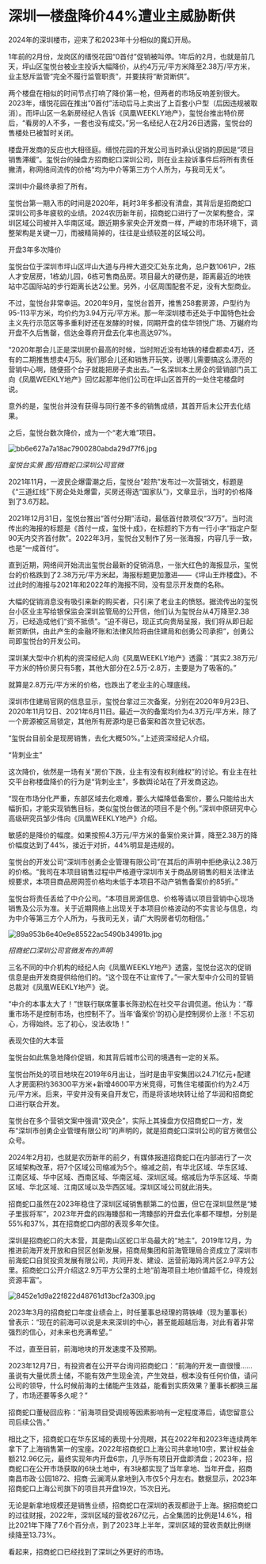 # 深圳一楼盘降价44%遭业主威胁断供

2024年的深圳楼市，迎来了和2023年十分相似的魔幻开局。

1年前的2月份，龙岗区的缙悦花园“0首付”促销被叫停。1年后的2月，也就是前几天，坪山区玺悦台被业主投诉大幅降价，从约4万元/平方米降至2.38万/平方米，业主怒斥监管“完全不履行监管职责”，并要挟将“断贷断供”。

两个楼盘在相似的时间节点打响了降价第一枪，但两者的市场反响差别很大。2023年，缙悦花园在推出“0首付”活动后马上卖出了上百套小户型（后因违规被取消）。而坪山区一名新房经纪人告诉《凤凰WEEKLY地产》，玺悦台推出特价房后，“看房的人不多，一套也没有成交。”另一名经纪人在2月26日透露，玺悦台的售楼处已被暂时关闭。

楼盘开发商的反应也大相径庭。缙悦花园的开发公司当时承认促销的原因是“项目销售滞缓”。玺悦台的操盘方招商蛇口深圳公司，则在业主投诉事件后将所有责任撇清，称网络间流传的价格“均为中介等第三方个人所为，与我司无关”。

深圳中介最终承担了所有。

玺悦台第一期入市的时间是2020年，耗时3年多都没有清盘，其背后是招商蛇口深圳公司多年疲软的业绩。2024农历新年前，招商蛇口进行了一次架构整合，深圳区域公司被并入华南区域。跟近期多家央企开发商一样，严峻的市场环境下，调整架构是关键一刀，而被精简掉的，往往是业绩较差的区域公司。

开盘3年多次降价

玺悦台位于深圳市坪山区坪山大道与丹梓大道交汇处东北角，总户数1061户，2栋人才安居房，1栋幼儿园，6栋可售商品房。项目最大的硬伤是，距离最近的地铁站中芯国际站的步行距离长达2公里。另外，小区周围配套不足，没有大型商业。

不过，玺悦台非常幸运。2020年9月，玺悦台首开，推售258套房源，户型约为95-113平方米，均价约为3.94万元/平方米。那一年深圳楼市还处于中国特色社会主义先行示范区等多重利好还在发酵的时候，同期开盘的佳华领悦广场、万樾府均开盘不久后售罄，信达金尊府开盘去化率也高达97%。

“2020年那会儿正是深圳房价最高的时候，当时附近没有地铁的楼盘都卖4万，还有的二期推售想卖4万5。我们那会儿还和销售开玩笑，说哪儿需要搞这么漂亮的营销中心啊，随便搭个台子就能把房子卖出去。”一名深圳本土房企的营销部门员工向《凤凰WEEKLY地产》回忆起那年他们公司在坪山区首开的一处住宅楼盘时说。

意外的是，玺悦台并没有获得与同行差不多的销售成绩，其首开后未公开去化结果。

之后，玺悦台数次降价，成为一个“老大难”项目。

![bb6e627a7a18ac7900280abda29d77f6.jpg](https://raw.githubusercontent.com/qqhsx/qqnews_image/main/2024/02/29/深圳一楼盘降价44%遭业主威胁断供/bb6e627a7a18ac7900280abda29d77f6.jpg)

_玺悦台实景 图/招商蛇口深圳公司官微_

2021年11月，一波民企爆雷潮之后，玺悦台“趁热”发布过一次营销文，标题是《“三道红线”下房企处处爆雷，买房还得选“国家队”》，文章显示，当时的价格降到了3.6万起。

2021年12月31日，玺悦台推出“首付分期”活动，最低首付款项仅“37万”。当时流传出的海报的标题是《首付一成，玺悦十成》，在标题的下方有一行小字“指定户型90天内交齐首付款”。2022年3月，玺悦台又制作了另一张海报，内容几乎一致，也是“一成首付”。

直到近期，网络间开始流出玺悦台最新的促销消息，一张大红色的海报显示，玺悦台的价格跌到了2.38万元/平方米起，海报标题更加激进——《坪山王炸楼盘》。不过此时的海报与2021年和2022年的海报不同，没有显示开发商的名称。

大幅的促销消息没有吸引来新的购买者，只引来了老业主的愤怒。据流传出的玺悦台小区业主写给银保监会深圳监管局的公开信，他们认为玺悦台从4万降至2.38万，已经造成他们“资不抵债”。“迫不得已，现正式向贵局呈报，我们将从即日起断贷断供，由此产生的金融坏账和法律风险将由住建局和创勇公司承担”，创勇公司即玺悦台的开发公司。

深圳某大型中介机构的资深经纪人向《凤凰WEEKLY地产》透露：“其实2.38万元/平方米的特价房只有5套，其他大部分在2.5万-2.8万，主要是为了吸客的。”

就算是2.8万元/平方米的价格，也跌出了老业主的心理底线。

深圳市住建局官网的信息显示，玺悦台拿过三次备案，分别在2020年9月23日、2020年11月12日、2021年6月11日。最近一次的备案均价为4.3万元/平方米，除了一个房源被区局锁定，其他所有房源均是已备案和首次登记状态。

“玺悦台目前全是现房销售，去化大概50%。”上述资深经纪人介绍。

“背刺业主”

这次降价，依然是一场有关“房价下跌，业主有没有权利维权”的讨论。有业主在社交平台称楼盘降价的行为是“背刺业主”，多数舆论站在了开发商这边。

“现在市场分化严重，东部区域去化艰难，要么大幅降低备案价，要么只能给出大幅折扣，才能实现销售目标，类似玺悦台做法的项目不是个例。”深圳中原研究中心高级研究员邹少伟向《凤凰WEEKLY地产》介绍。

敏感的是降价的幅度。如果按照4.3万元/平方米的备案价来计算，降至2.38万的降价幅度达到了44%，接近于对折，44%明显是违规的。

玺悦台的开发公司“深圳市创勇企业管理有限公司”在其后的声明中拒绝承认2.38万的价格。“我司在本项目销售过程中严格遵守深圳市关于商品房销售的相关法律法规要求，本项目商品房网签价格均未低于本项目不动产销售备案价的85折。”

玺悦台将责任丢给了中介公司。“本项目房源信息、价格等请以项目营销中心现场销售及公示为准。关于近期网络上出现关于本项目价格波动的不实言论与信息，均为中介等第三方个人所为，与我司无关，请广大购房者切勿相信。”

![89a953b6e40e9e85522ac5490b34991b.jpg](https://raw.githubusercontent.com/qqhsx/qqnews_image/main/2024/02/29/深圳一楼盘降价44%遭业主威胁断供/89a953b6e40e9e85522ac5490b34991b.jpg)

_招商蛇口深圳公司官微发布的声明_

三名不同的中介机构的经纪人向《凤凰WEEKLY地产》透露，玺悦台这次的促销信息是由开发商提供给他们的。“这个现在不让宣传了。”一家大型中介公司的营销总裁对《凤凰WEEKLY地产》说。

“中介的本事太大了！”世联行联席董事长陈劲松在社交平台调侃道。他认为：“尊重市场不是控制市场，也控制不了。当年‘备案价’的初心是控制房价上涨！不忘初心，方得始终。忘了初心，没法收场！”

表现欠佳的大本营

玺悦台如此焦急地降价促销，和其背后城市公司的境遇有一定的关系。

玺悦台所处的项目地块在2019年6月出让，当时是由平安集团以24.71亿元+配建人才房面积约36300平方米+新增4600平方米竞得，可售住宅楼面价约为2.4万元/平方米。后来，平安并没有亲自开发它，而是将该地块转让给了华润和招商蛇口进行联合开发。

玺悦台在多个营销文案中强调“双央企”，实际上其操盘方仅招商蛇口一方，发布“深圳市创勇企业管理有限公司”的声明的，就是招商蛇口深圳公司的官方微信公众号。

2024年2月初，也就是农历新年的前夕，有媒体报道招商蛇口在内部进行了一次区域架构改革，将7个区域公司缩减为5个。缩减之前，有华北区域、华东区域、江南区域、华中区域、西南区域、华南区域、深圳区域。缩减后为华东区域、华南区域、华北区域、江南区域以及华西区域。深圳区域公司就此消失。

招商蛇口虽然在2023年稳住了深圳区域销售额第二的位置，但它在深圳显然是“矮子里拔将军”，2023年开盘的四海臻邸和一湾臻邸的开盘去化率都不理想，分别是55%和37%，其在招商蛇口内部的表现多年欠佳。

深圳是招商蛇口的大本营，其是南山区蛇口半岛最大的“地主”。2019年12月，为推进前海开发开放和自贸区创新发展，招商局集团和前海管理局合资成立了深圳市前海蛇口自贸投资发展有限公司，共同开发、建设、运营前海妈湾片区2.9平方公里。招商蛇口公开介绍这2.9万平方公里的土地“前海项目土地价值超千亿，待规划资源丰富”。

![8452e1d9a22f822d48761d13bcf2a309.jpg](https://raw.githubusercontent.com/qqhsx/qqnews_image/main/2024/02/29/深圳一楼盘降价44%遭业主威胁断供/8452e1d9a22f822d48761d13bcf2a309.jpg)

2023年3月的招商蛇口年度业绩会上，时任董事总经理的蒋铁峰（现为董事长）曾表示：“现在的前海可以说是未来深圳的中心，甚至能超越后海，对此有着非常强烈的信心，对未来也充满希望。”

不过，直至目前，前海地块的开发速度不及预期。

2023年12月7日，有投资者在公开平台询问招商蛇口：“前海的开发一直很慢……虽说有大量优质土储，不能有效产生现金流，产生效益，根本没有任何价值，请问公司的领导，什么时候前海的土储能产生效益，能看到实质效果？董事长都换三届了，市场还要等多久呢？”

招商蛇口董秘回应称：“前海项目受调规等因素影响有一定程度滞后，请您留意公司后续公告。”

相比之下，招商蛇口在华东区域的表现十分亮眼，其在2022年和2023年连续两年拿下了上海销售第一的宝座。2022年招商蛇口上海公司共拿地10宗，累计权益金额212.96亿元，最终实现年内开盘6宗，几乎所有项目开盘即清盘；2023年，招商蛇口在公开市场获取的6块土地中，有3块都实现了当年拿地、当年开盘，招商南昌市政·公园1872、招商·云澜湾从拿地到入市仅5个月左右。数据显示，2023年招商蛇口上海公司旗下的项目共开盘19次，15次日光。

无论是新拿地规模还是销售业绩，招商蛇口在深圳的表现都逊于上海。据招商蛇口的过往财报，2022年，深圳区域的营收267亿元，占全集团的比例是14.6%，相比2021年下降了7.6个百分点，到了2023年上半年，深圳区域的营收贡献比例继续降至13.73%。

看起来，招商蛇口已经找到了深圳之外更好的市场。

